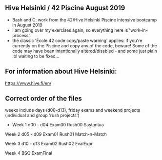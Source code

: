 ## Hive Helsinki / 42 Piscine August 2019

- Bash and C: work from the 42/Hive Helsinki Piscine intensive bootcamp in August 2019 
- I am going over my exercises again, so everything here is 'work-in-process'
- the classic 'École 42 code copy/paste warning' applies: if you're currently on the Piscine and copy any of the code, beware! Some of the code may have been intentionally altered/disabled - and some just plain 'ol waiting to be fixed...   

## For information about Hive Helsinki: 
https://www.hive.fi/en/


## Correct order of the files 
weeks include days (d00-d13), friday exams and weekend projects (individual and group 'rush projects')

- Week 1 
d00 - d04
Exam00
Rush00
Sastantua

Week 2
d05 - d09
Exam01
Rush01
Match-n-Match

Week 3
d10 - d13
Exam02
Rush02
EvalExpr

Week 4
BSQ
ExamFinal
